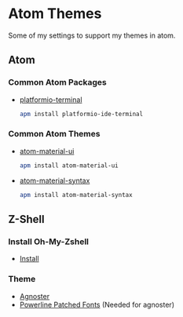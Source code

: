 # Atom Themes
Some of my settings to support my themes in atom.

## Atom

### Common Atom Packages
- [platformio-terminal](https://atom.io/packages/platformio-ide-terminal)
  ```sh
  apm install platformio-ide-terminal
  ```

### Common Atom Themes
- [atom-material-ui](https://atom.io/themes/atom-material-ui)
  ```sh
  apm install atom-material-ui
  ```
- [atom-material-syntax](https://atom.io/themes/atom-material-syntax)
  ```sh
  apm install atom-material-syntax
  ```

## Z-Shell

### Install Oh-My-Zshell
- [Install](https://github.com/andresteingress/oh-my-zsh)

### Theme

- [Agnoster](https://github.com/agnoster/agnoster-zsh-theme)
- [Powerline Patched Fonts](https://github.com/powerline/fonts) (Needed for agnoster)
